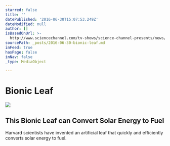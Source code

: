 ```yaml
---
starred: false
title: ''
datePublished: '2016-06-30T15:07:53.249Z'
dateModified: null
author: []
isBasedOnUrl: >-
  http://www.sciencechannel.com/tv-shows/science-channel-presents/news/dnews-videos/this-bionic-leaf-can-convert-solar-energy-to-fuel/
sourcePath: _posts/2016-06-30-bionic-leaf.md
inFeed: true
hasPage: false
inNav: false
_type: MediaObject

---
```

# Bionic Leaf

<article style=""><img src="https://imgflo.herokuapp.com/graph/vahj1ThiexotieMo/ee5e0a1bf50c3b7b4f5edfb50faab997/noop.jpg?input=http%3A%2F%2Fr.ddmcdn.com%2Fs_f%2Fo_1%2FSCI%2Fuploads%2F2016%2F06%2F154530.122.01.197_20160623_124509.jpg" /><h1>This Bionic Leaf can Convert Solar Energy to Fuel</h1><p>Harvard scientists have invented an artificial leaf that quickly and efficiently converts solar energy to fuel.</p></article>